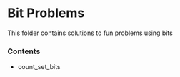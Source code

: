 # Bit Problems

This folder contains solutions to fun problems using bits

### Contents

- count_set_bits
